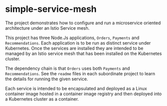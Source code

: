 # simple-service-mesh
The project demonstrates how to configure and run a microservice oriented architecture under an Istio Service mesh.

This project has three Node.Js applications, `Orders`, `Payments` and `Recommendations`. Each application is to be run as distinct service under Kubernetes. Once the services are installed they are intended to be managed by an Istio service mesh that has been installed on the Kubernetes cluster.

The dependency chain is that `Orders` uses both `Payments` and `Recommendations`. See the `readme` files in each subordinate project to learn the details for running the given service.

Each service is intended to be encapsulated and deployed as a Linux container image hosted in a container image registry and then deployed into a Kubernetes cluster as a container. 
